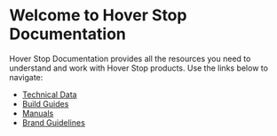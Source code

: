 # Welcome to Hover Stop Documentation

Hover Stop Documentation provides all the resources you need to understand and work with Hover Stop products. Use the links below to navigate:

- [Technical Data](technical-data/)
- [Build Guides](build-guides/)
- [Manuals](manuals/)
- [Brand Guidelines](brand-guidelines/)